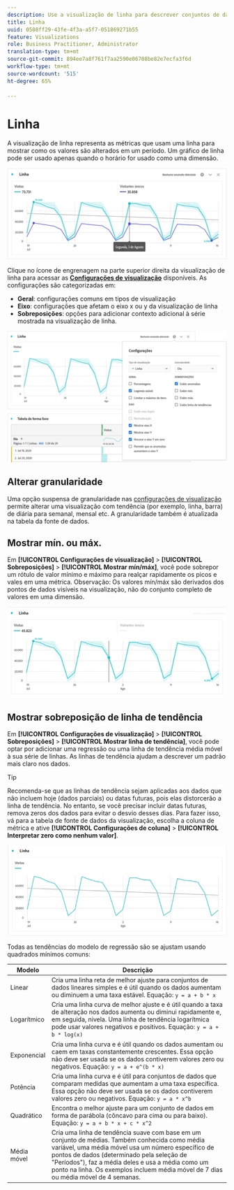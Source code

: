 ```yaml
---
description: Use a visualização de linha para descrever conjuntos de dados com tendência (de acordo com o tempo)
title: Linha
uuid: 0508ff29-43fe-4f3a-a5f7-051869271b55
feature: Visualizations
role: Business Practitioner, Administrator
translation-type: tm+mt
source-git-commit: 894ee7a8f761f7aa2590e06708be82e7ecfa3f6d
workflow-type: tm+mt
source-wordcount: '515'
ht-degree: 65%

---
```



# Linha

A visualização de linha representa as métricas que usam uma linha para mostrar como os valores são alterados em um período. Um gráfico de linha pode ser usado apenas quando o horário for usado como uma dimensão.

![Visualização de linha](assets/line-viz.png)

Clique no ícone de engrenagem na parte superior direita da visualização de linha para acessar as [**Configurações de visualização**](freeform-analysis-visualizations.md) disponíveis. As configurações são categorizadas em:

* **Geral**: configurações comuns em tipos de visualização
* **Eixo**: configurações que afetam o eixo x ou y da visualização de linha
* **Sobreposições**: opções para adicionar contexto adicional à série mostrada na visualização de linha.

![Configurações de visualização](assets/viz-settings-modal.png)

## Alterar granularidade

Uma opção suspensa de granularidade nas [configurações de visualização](freeform-analysis-visualizations.md) permite alterar uma visualização com tendência (por exemplo, linha, barra) de diária para semanal, mensal etc. A granularidade também é atualizada na tabela da fonte de dados.

## Mostrar mín. ou máx.

Em **[!UICONTROL Configurações de visualização]** > **[!UICONTROL Sobreposições]** > **[!UICONTROL Mostrar mín/máx]**, você pode sobrepor um rótulo de valor mínimo e máximo para realçar rapidamente os picos e vales em uma métrica. Observação: Os valores mín/máx são derivados dos pontos de dados visíveis na visualização, não do conjunto completo de valores em uma dimensão.

![Mostrar mín/máx](assets/min-max-labels.png)

## Mostrar sobreposição de linha de tendência

Em **[!UICONTROL Configurações de visualização]** > **[!UICONTROL Sobreposições]** > **[!UICONTROL Mostrar linha de tendência]**, você pode optar por adicionar uma regressão ou uma linha de tendência média móvel à sua série de linhas. As linhas de tendência ajudam a descrever um padrão mais claro nos dados.

>[!TIP]
>
>Recomenda-se que as linhas de tendência sejam aplicadas aos dados que não incluem hoje (dados parciais) ou datas futuras, pois elas distorcerão a linha de tendência. No entanto, se você precisar incluir datas futuras, remova zeros dos dados para evitar o desvio desses dias. Para fazer isso, vá para a tabela de fonte de dados da visualização, escolha a coluna de métrica e ative **[!UICONTROL Configurações de coluna]** > **[!UICONTROL Interpretar zero como nenhum valor]**.

![Linha de tendência linear](assets/show-linear-trendline.png)

Todas as tendências do modelo de regressão são se ajustam usando quadrados mínimos comuns:

| Modelo | Descrição |
| --- | --- |
| Linear | Cria uma linha reta de melhor ajuste para conjuntos de dados lineares simples e é útil quando os dados aumentam ou diminuem a uma taxa estável. Equação: `y = a + b * x` |
| Logarítmico | Cria uma linha curva de melhor ajuste e é útil quando a taxa de alteração nos dados aumenta ou diminui rapidamente e, em seguida, nivela. Uma linha de tendência logarítmica pode usar valores negativos e positivos. Equação: `y = a + b * log(x)` |
| Exponencial | Cria uma linha curva e é útil quando os dados aumentam ou caem em taxas constantemente crescentes. Essa opção não deve ser usada se os dados contiverem valores zero ou negativos. Equação: `y = a + e^(b * x)` |
| Potência | Cria uma linha curva e é útil para conjuntos de dados que comparam medidas que aumentam a uma taxa específica. Essa opção não deve ser usada se os dados contiverem valores zero ou negativos. Equação: `y = a * x^b` |
| Quadrático | Encontra o melhor ajuste para um conjunto de dados em forma de parábola (côncavo para cima ou para baixo). Equação: `y = a + b * x + c * x^2` |
| Média móvel | Cria uma linha de tendência suave com base em um conjunto de médias. Também conhecida como média variável, uma média móvel usa um número específico de pontos de dados (determinado pela seleção de &quot;Períodos&quot;), faz a média deles e usa a média como um ponto na linha. Os exemplos incluem média móvel de 7 dias ou média móvel de 4 semanas. |
